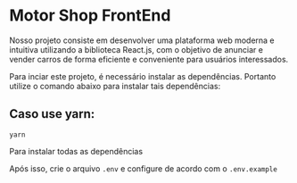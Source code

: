 # Motor Shop FrontEnd

Nosso projeto consiste em desenvolver uma plataforma web moderna e intuitiva utilizando a biblioteca React.js, com o objetivo de anunciar e vender carros de forma eficiente e conveniente para usuários interessados.

Para inciar este projeto, é necessário instalar as dependências. Portanto utilize o comando abaixo para instalar tais dependências:

## Caso use yarn:

`yarn`

Para instalar todas as dependências

Após isso, crie o arquivo `.env` e configure de acordo com o `.env.example`
